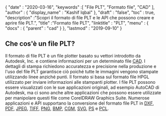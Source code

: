 {
  "date" : "2020-03-16",
  "keywords" :[ "File PLT", "Formato file", "CAD" ],
  "author" : {
    "display_name" : "Kashif Iqbal"
},
  "draft" : "false",
  "toc" : true,
  "description" :"Scopri il formato di file PLT e le API che possono creare e aprire file PLT.",
  "title" :"Formato file PLT",
  "linktitle" : "PLT",
  "menu" : {
    "docs" : {
      "parent" : "cad"
}
},
  "lastmod" : "2019-09-10"
}

## Che cos'è un file PLT?

Il formato di file PLT è un file plotter basato su vettori introdotto da Autodesk, Inc. e contiene informazioni per un determinato file [CAD](/it/cad/). I dettagli di stampa richiedono accuratezza e precisione nella produzione e l'uso del file PLT garantisce ciò poiché tutte le immagini vengono stampate utilizzando linee anziché punti. Il formato si basa sul formato file HPGL utilizzato per inviare informazioni alle stampanti plotter. I file PLT possono essere visualizzati con le sue applicazioni originali, ad esempio AutoCAD di Autodesk, ma ci sono anche altre applicazioni che possono essere utilizzate per manipolare questi file come CorelDRAW Graphics Suite. Numerose applicazioni e API supportano la conversione del formato file PLT in [DXF](/it/cad/dxf/), [PDF](/it/pdf/), [JPEG](/it/image/jpeg/), [TIFF](/it/image/tiff/), [PNG](/it/image/png/), [BMP](/it/image/bmp/), [CGM](/it/page-description-language/pcl/), [SVG](/it/page-description-language/svg/), [PS](/it/page-description-language/ps/) e [PCL](/it/page-description-language/pcl/).

